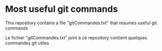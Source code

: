 # Most useful git commands
<p>This repository contains a file "gitCommandes.txt" that resumes useful git commands</p>
						
<p>Le fichier "gitCommandes.txt" joint à ce repository contient quelques commandes git utiles</p>


